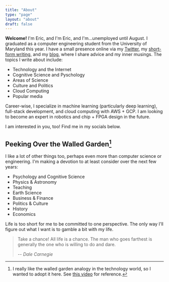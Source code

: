 ```yaml
---
title: "About"
type: "page"
layout: "about"
draft: false
---
```


<!-- <img src="/images/eric.jpeg" class="md" width="400" alt="Me"/> -->
<!-- <br> -->

**Welcome!** I'm Eric, and I'm Eric, and I'm...unemployed until August. I graduated as a computer engineering student from the University of Maryland this year. I have a small presence online via my [Twitter](https://twitter.com/below_ocean), my [short-form writing](/shorts), and my [blog](https://blog.echen.io), where I share advice and my inner musings. The topics I write about include:
- Technology and the Internet
- Cognitive Science and Pyschology
- Areas of Science
- Culture and Politics
- Cloud Computing
- Popular media

Career-wise, I specialize in machine learning (particularly deep learning), full-stack development, and cloud computing with AWS + GCP. I am looking
to become an expert in robotics and chip + FPGA design in the future.

I am interested in you, too! Find me in my socials below.

<!-- # Career Interests

As a computer engineering student, my entire professional career has revolved around computer science and engineering. My entire CS path so far has been cloud centric. It all started when I wanted to share Twitter Bot I made that would respond to my friends' tweets. I had to figure out how to deploy it. After consulation with some experts (my dad), I was advised to put my code on a Lambda function on some <i class="fa fa-cloud"></i>. Ever since, I have gone down rabbit holes about the latest and greatest cloud offerings, obtaining a certification in AWS and studying up on technologies such as Kubernetes and Docker. I'm also hoping to become GCP ACE certified by the end of this summer.

Most of my coding experience is from web development and a bit of machine learning. My first big project was [Pulsar Academy](/projects/pulsar-academy), where I made a website to host coding classes I was going to teach. I was able to experience the full-stack development experience, pulling late night grinds to create user registration, payment integration, and content hosting. Every time I work on a website, I have an undying motivation to fulfill my creative desires, hoping to present something concrete that I can share to the world.

I'm taking steps to enter the machine learning world, but I still primarily remain a beginner. I've been very impressed by creations such as DALL·E 2, AlphaZero, and Google Image Search. It's unbelievable how creative and limitless the machine learning researchers are, and I hope to join the mix eventually, assuming it is the right choice for me. I'm also very much interested in the electrical and computer engineering world, but I am less aware of what's going on out there. That's what I'll be exploring in my university years.

Some other things I'm want to investigate:

- Blockchain and Web3
- Quantative Finance
- Robotics and Perception
- CPU + GPU architecture and design -->

## Peeking Over the Walled Garden[^1]

<!-- You might have noticed the underlying presupposition of my career choices. I'm making a pretty big gamble that I will pursue careers related to my major. That only makes sense, right? There are a lot of great things brewing in the CE industry. But, computer engineering is one star within a galaxy. I shouldn't simply box myself into one domain of interest. -->

I like a lot of other things too, perhaps even more than computer science or engineering. I'm making a devotion to at least consider over the next few years:

- Psychology and Cognitive Science
- Physics & Astronomy
- Teaching
- Earth Science
- Business & Finance
- Politics & Culture
- History
- Economics

Life is too short for me to be committed to one perspective. The only way I'll figure out what I want is to gamble a bit with my life.

> Take a chance! All life is a chance. The man who goes farthest is generally the one who is willing to do and dare.
>
> -- <cite>Dale Carnegie</cite>

[^1]: I really like the walled garden analogy in the technology world, so I wanted to adopt it here. See [this video](https://www.youtube.com/watch?v=KB4_WIPE7vo) for reference.
